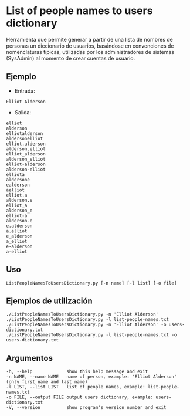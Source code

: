 # List of people names to users dictionary

Herramienta que permite generar a partir de una lista de nombres de personas un diccionario de usuarios, basándose en convenciones de nomenclaturas típicas, utilizadas por los administradores de sistemas (SysAdmin) al momento de crear cuentas de usuario.

## Ejemplo

* Entrada: 

```
Elliot Alderson
```

* Salida:

```
elliot
alderson
elliotalderson
aldersonelliot
elliot.alderson
alderson.elliot
elliot_alderson
alderson_elliot
elliot-alderson
alderson-elliot
elliota
aldersone
ealderson
aelliot
elliot.a
alderson.e
elliot_a
alderson_e
elliot-a
alderson-e
e.alderson
a.elliot
e_alderson
a_elliot
e-alderson
a-elliot
```

## Uso
```
ListPeopleNamesToUsersDictionary.py [-n name] [-l list] [-o file]
```

## Ejemplos de utilización
```
./ListPeopleNamesToUsersDictionary.py -n 'Elliot Alderson'
./ListPeopleNamesToUsersDictionary.py -l list-people-names.txt
./ListPeopleNamesToUsersDictionary.py -n 'Elliot Alderson' -o users-dictionary.txt
./ListPeopleNamesToUsersDictionary.py -l list-people-names.txt -o users-dictionary.txt
```

## Argumentos
```
-h, --help             show this help message and exit
-n NAME, --name NAME   name of person, example: 'Elliot Alderson' (only first name and last name)
-l LIST, --list LIST   list of people names, example: list-people-names.txt
-o FILE, --output FILE output users dictionary, example: users-dictionary.txt
-V, --version          show program's version number and exit
```
